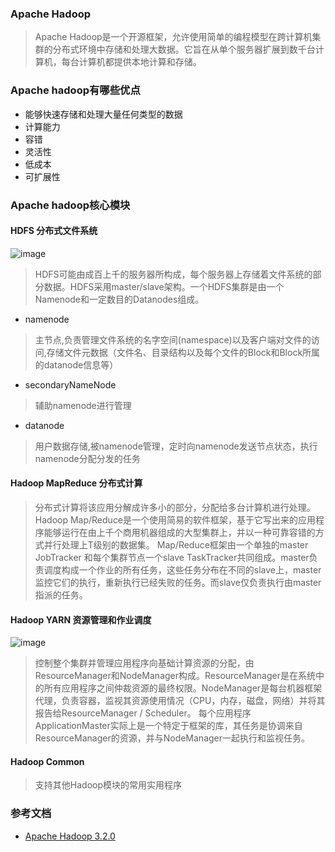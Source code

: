### Apache Hadoop
>Apache Hadoop是一个开源框架，允许使用简单的编程模型在跨计算机集群的分布式环境中存储和处理大数据。它旨在从单个服务器扩展到数千台计算机，每台计算机都提供本地计算和存储。

### Apache hadoop有哪些优点
  * 能够快速存储和处理大量任何类型的数据
  * 计算能力
  * 容错
  * 灵活性
  * 低成本
  * 可扩展性

### Apache hadoop核心模块

#### HDFS 分布式文件系统
![image](https://hadoop.apache.org/docs/r3.2.0/hadoop-project-dist/hadoop-hdfs/images/hdfsarchitecture.png)
> HDFS可能由成百上千的服务器所构成，每个服务器上存储着文件系统的部分数据。HDFS采用master/slave架构。一个HDFS集群是由一个Namenode和一定数目的Datanodes组成。

* namenode
> 主节点,负责管理文件系统的名字空间(namespace)以及客户端对文件的访问,存储文件元数据（文件名、目录结构以及每个文件的Block和Block所属的datanode信息等）
* secondaryNameNode
> 辅助namenode进行管理
* datanode
> 用户数据存储,被namenode管理，定时向namenode发送节点状态，执行namenode分配分发的任务

#### Hadoop MapReduce 分布式计算
> 分布式计算将该应用分解成许多小的部分，分配给多台计算机进行处理。Hadoop Map/Reduce是一个使用简易的软件框架，基于它写出来的应用程序能够运行在由上千个商用机器组成的大型集群上，并以一种可靠容错的方式并行处理上T级别的数据集。
Map/Reduce框架由一个单独的master JobTracker 和每个集群节点一个slave TaskTracker共同组成。master负责调度构成一个作业的所有任务，这些任务分布在不同的slave上，master监控它们的执行，重新执行已经失败的任务。而slave仅负责执行由master指派的任务。

#### Hadoop YARN 资源管理和作业调度
![image](http://hadoop.apache.org/docs/r3.2.0/hadoop-yarn/hadoop-yarn-site/yarn_architecture.gif)
> 控制整个集群并管理应用程序向基础计算资源的分配，由ResourceManager和NodeManager构成。ResourceManager是在系统中的所有应用程序之间仲裁资源的最终权限。NodeManager是每台机器框架代理，负责容器，监视其资源使用情况（CPU，内存，磁盘，网络）并将其报告给ResourceManager / Scheduler。
每个应用程序ApplicationMaster实际上是一个特定于框架的库，其任务是协调来自ResourceManager的资源，并与NodeManager一起执行和监视任务。

#### Hadoop Common
> 支持其他Hadoop模块的常用实用程序

### 参考文档
* [Apache Hadoop 3.2.0](https://hadoop.apache.org/docs/r3.2.0/index.html)
